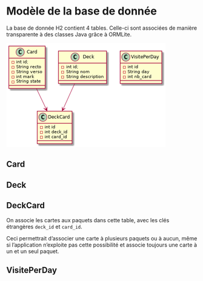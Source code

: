 # Modèle de la base de donnée

La base de donnée H2 contient 4 tables. Celle-ci sont associées de manière transparente à des classes Java grâce à ORMLite.

![Schéma de donnée](modele_donnee.png)

## Card

## Deck

## DeckCard

On associe les cartes aux paquets dans cette table, avec les clés étrangères `deck_id` et `card_id`.

Ceci permettrait d’associer une carte à plusieurs paquets ou à aucun, même si l’application n’exploite pas cette possibilité et associe toujours une carte à un et un seul paquet.

## VisitePerDay


